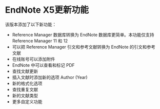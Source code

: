 # EndNote X5更新功能

该版本添加了以下新功能：

* Reference Manager 数据库转换为 EndNote 数据库更简单。本功能仅支持 Reference Manager 11 和 12
* 可以把 Reference Manager 引文和参考文献转换为 EndNote 的引文和参考文献
* 在线账号可以添加附件
* EndNote 中可以查看和标记 PDF
* 查找文献更新
* 插入文献时添加新的选项 Author \(Year\)
* 新的格式化选项
* 查找重复文献
* 新的文献类型
* 更多自定义功能

